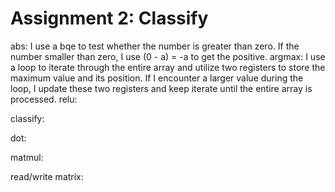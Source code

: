 # Assignment 2: Classify

abs:
I use a bqe to test whether the number is greater than zero. If the number smaller than zero, I use (0 - a) = -a to get the positive.
argmax:
I use a loop to iterate through the entire array and utilize two registers to store the maximum value and its position. If I encounter a larger value during the loop, I update these two registers and keep iterate until the entire array is processed.
relu:

classify:

dot:

matmul:

read/write matrix:





